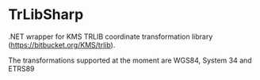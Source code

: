 # TrLibSharp
.NET wrapper for KMS TRLIB coordinate transformation library (https://bitbucket.org/KMS/trlib).

The transformations supported at the moment are WGS84, System 34 and ETRS89
